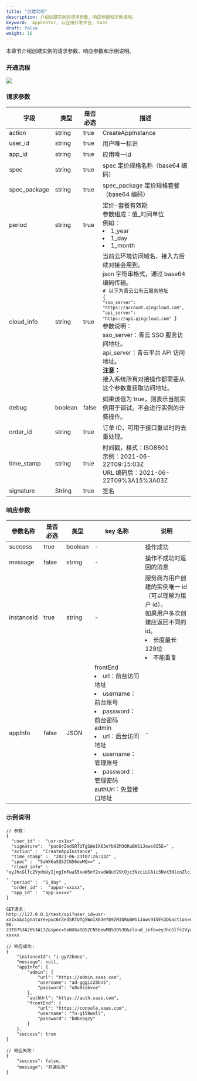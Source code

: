 ```yaml
---
title: "创建实例"
description: 介绍创建实例的请求参数、响应参数和示例说明。
keyword:  AppCenter, 云应用开发平台, SaaS
draft: false
weight: 10
---
```


本章节介绍创建实例的请求参数、响应参数和示例说明。

### 开通流程

![](/appcenter/dev-platform/_images/um_spi_open.png)

### 请求参数

| 字段         | 类型    | 是否必选 | 描述                                                         |
| ------------ | ------- | -------- | ------------------------------------------------------------ |
| action       | string  | true     | CreateAppInstance                                            |
| user_id      | string  | true     | 用户唯一标识                                                 |
| app_id       | string  | true     | 应用唯一id                                                   |
| spec         | string  | true     | spec 定价规格名称（base64 编码）                             |
| spec_package | string  | true     | spec_package 定价规格套餐（base64  编码）                    |
| period       | string  | true     | 定价-套餐有效期<br />参数组成：值_时间单位<br />例如：<li>1_year</li><li>1_day</li><li>1_month</li> |
| cloud_info   | string  | true     | 当前云环境访问域名，接入方后续对接会用到。<br />json 字符串格式，通过 base64 编码传输。<br /><code># 以下为青云公有云服务地址 { ``"sso_server": "https://account.qingcloud.com", "api_server": "https://api.qingcloud.com" ``}</code><br />参数说明：<br />sso_server：青云 SSO 服务访问地址。<br />api_server：青云平台 API 访问地址。<br />**注意：**<br />接入系统所有对接操作都需要从这个参数重获取访问地址。 |
| debug        | boolean | false    | 如果该值为 true，则表示当前实例用于调试。不会进行实例的计费操作。 |
| order_id     | string  | true     | 订单 ID，可用于接口重试时的去重处理。                        |
| time_stamp   | string  | true     | 时间戳，格式：ISO8601<br />示例：2021-06-22T09:15:03Z<br />URL 编码后：2021-06-22T09%3A15%3A03Z |
| signature    | String  | true     | 签名                                                         |

### 响应参数

| 参数名称   | 是否必选 | 类型    | key 名称                                                     | 说明                                                         |
| ---------- | -------- | ------- | ------------------------------------------------------------ | ------------------------------------------------------------ |
| success    | true     | boolean | -                                                            | 操作成功                                                     |
| message    | false    | string  | -                                                            | 操作不成功时返回的消息                                       |
| instanceId | true     | string  | -                                                            | 服务商为用户创建的实例唯一  id<br />（可以理解为租户 id）。<br />如果用户多次创建应返回不同的 id。<li>长度最长 128位</li><li>不能重复</li> |
| appInfo    | false    | JSON    | frontEnd<li>url：前台访问地址</li><li>username：前台账号</li><li>password：前台密码</li>admin<li>url：后台访问地址</li><li>username：管理账号</li><li>password：管理密码</li>authUrl：免登接口地址 | -                                                            |

### 示例说明

```
// 参数：
{
  "user_id" :  "usr-xx1xx" ,
  "signature":  "puc6rZedSRTUTgSWoIX63eYb9ZM3QRuBWS1Jows9I5E=" ,
  "action" :  "CreateAppInstance" ,
  "time_stamp" :  "2021-06-23T07:26:13Z" ,
  "spec" :  "5aWX6aSQ5ZCN56ewMQ==" ,
  "cloud_info" :  "eyJhcGlfc2VydmVyIjogImFwaS5xaW5nY2xvdWQuY29tOjc3NzciLCAic3NvX3NlcnZlciI6ICJzc28ucWluZ2Nsb3VkLmNvbSJ9" ,
  "period" :  "1_day" ,
  "order_id" :  "appor-xxxxx",
  "app_id" :  "app-xxxxx"
}  
```

```
GET请求：  
http://127.0.0.1/test/spi?user_id=usr-xx1xx&signature=puc6rZedSRTUTgSWoIX63eYb9ZM3QRuBWS1Jows9I5E%3D&action=CreateAppInstance&time_stamp=2021-06-23T07%3A26%3A13Z&spec=5aWX6aSQ5ZCN56ewMQ%3D%3D&cloud_info=eyJhcGlfc2VydmVyIjogImFwaS5xaW5nY2xvdWQuY29tOjc3NzciLCAic3NvX3NlcnZlciI6ICJzc28ucWluZ2Nsb3VkLmNvbSJ9&period=1_day&app_id=app-xxxxx
```

```
// 响应成功： 
{
	"instanceId": "i-gy72h4eo",
	"message": null,
	"appInfo": {
		"admin": {
			"url": "https://admin.saas.com",
			"username": "ad-gggiz28bn5",
			"password": "o0u9zsbvxe"
		},
		"authUrl": "https://auth.saas.com",
		"frontEnd": {
			"url": "https://console.saas.com",
			"username": "fn-g159wmll",
			"password": "b0bn5qzy"
		}
	},
	"success": true
}
```

```
// 响应失败：
{
	"success": false,
	"message": "开通失败"
}
```
